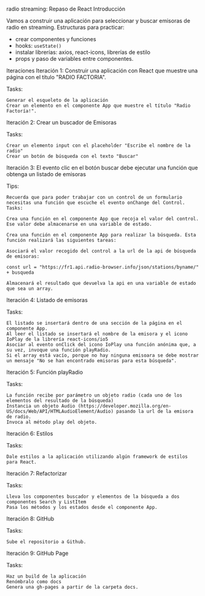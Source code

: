 radio streaming: Repaso de React
Introducción

Vamos a construir una aplicación para seleccionar y buscar emisoras de radio en streaming.
Estructuras para practicar:

- crear componentes y funciones
- hooks: `useState()`
- instalar librerías: axios, react-icons, librerías de estilo
- props y paso de variables entre componentes.

Iteraciones
Iteración 1: Construir una aplicación con React que muestre una página con el título "RADIO FACTORIA".

Tasks:

    Generar el esqueleto de la aplicación
    Crear un elemento en el componente App que muestre el título "Radio Factoría!".

Iteración 2: Crear un buscador de Emisoras

Tasks:

    Crear un elemento input con el placeholder "Escribe el nombre de la radio"
    Crear un botón de búsqueda con el texto "Buscar"

Iteración 3: El evento clic en el botón buscar debe ejecutar una función que obtenga un listado de emisoras

Tips:

    Recuerda que para poder trabajar con un control de un formulario necesitas una función que escuche el evento onChange del Control.
    Tasks:

    Crea una función en el componente App que recoja el valor del control. Ese valor debe almacenarse en una variable de estado.

    Crea una función en el componente App para realizar la búsqueda. Esta función realizará las siguientes tareas:

    Asociará el valor recogido del control a la url de la api de búsqueda de emisoras:

    const url = "https://fr1.api.radio-browser.info/json/stations/byname/" + busqueda

    Almacenará el resultado que devuelva la api en una variable de estado que sea un array.

Iteración 4: Listado de emisoras

Tasks:

    El listado se insertará dentro de una sección de la página en el componente App.
    Al leer el listado se insertará el nombre de la emisora y el icono IoPlay de la librería react-icons/io5
    Asociar al evento onClick del icono IoPlay una función anónima que, a su vez, invoque una función playRadio.
    Si el array está vacío, porque no hay ninguna emisoara se debe mostrar un mensaje "No se han encontrado emisoras para esta búsqueda".

Iteración 5: Función playRadio

Tasks:

    La función recibe por parámetro un objeto radio (cada uno de los elementos del resultado de la búsqueda)
    Instancia un objeto Audio (https://developer.mozilla.org/en-US/docs/Web/API/HTMLAudioElement/Audio) pasando la url de la emisora de radio.
    Invoca al método play del objeto.

Iteración 6: Estilos

Tasks:

    Dale estilos a la aplicación utilizando algún framework de estilos para React.

Iteración 7: Refactorizar

Tasks:

    Lleva los componentes buscador y elementos de la búsqueda a dos componentes Search y ListItem
    Pasa los métodos y los estados desde el componente App.

Iteración 8: GitHub

Tasks:

    Sube el repositorio a Github.

Iteración 9: GitHub Page

Tasks:

    Haz un build de la aplicación
    Renómbralo como docs
    Genera una gh-pages a partir de la carpeta docs.

